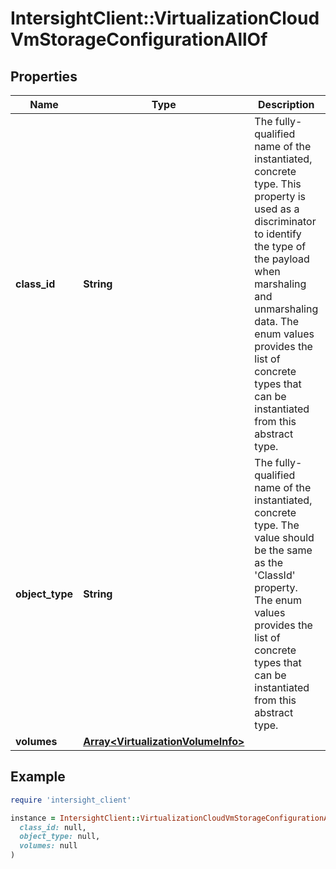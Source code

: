 # IntersightClient::VirtualizationCloudVmStorageConfigurationAllOf

## Properties

| Name | Type | Description | Notes |
| ---- | ---- | ----------- | ----- |
| **class_id** | **String** | The fully-qualified name of the instantiated, concrete type. This property is used as a discriminator to identify the type of the payload when marshaling and unmarshaling data. The enum values provides the list of concrete types that can be instantiated from this abstract type. | [default to &#39;virtualization.AwsVmStorageConfiguration&#39;] |
| **object_type** | **String** | The fully-qualified name of the instantiated, concrete type. The value should be the same as the &#39;ClassId&#39; property. The enum values provides the list of concrete types that can be instantiated from this abstract type. | [default to &#39;virtualization.AwsVmStorageConfiguration&#39;] |
| **volumes** | [**Array&lt;VirtualizationVolumeInfo&gt;**](VirtualizationVolumeInfo.md) |  | [optional] |

## Example

```ruby
require 'intersight_client'

instance = IntersightClient::VirtualizationCloudVmStorageConfigurationAllOf.new(
  class_id: null,
  object_type: null,
  volumes: null
)
```

